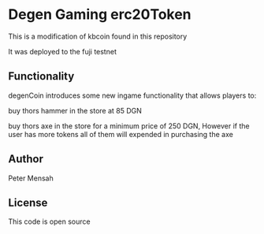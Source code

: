 # Degen Gaming erc20Token

This is a modification of kbcoin found in this repository

It was deployed to the fuji testnet


## Functionality
degenCoin introduces some new ingame functionality that allows players to:

buy thors hammer in the store at 85 DGN

buy thors axe in the store for a minimum price of 250 DGN, However if the user has more tokens all of them will expended in purchasing the axe

## Author
Peter Mensah

## License

This code is open source
